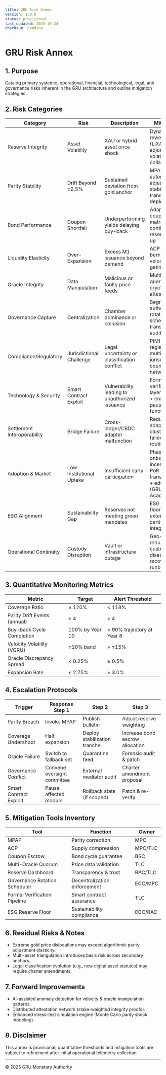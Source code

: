 ```yaml
---
title: GRU Risk Annex
version: 1.0.0
status: provisional
last_updated: 2025-10-24
checksum: pending
---
```

# GRU Risk Annex

## 1. Purpose
Catalog primary systemic, operational, financial, technological, legal, and governance risks inherent in the GRU architecture and outline mitigation strategies.

## 2. Risk Categories
| Category | Risk | Description | Mitigation |
|----------|------|-------------|-----------|
| Reserve Integrity | Asset Volatility | XAU or hybrid asset price shock | Dynamic reweighting (LiXAU adjunct), volatility collars |
| Parity Stability | Drift Beyond ±2.5% | Sustained deviation from gold anchor | MPAP automated adjustment + stabilization tranche deployment |
| Bond Performance | Coupon Shortfall | Underperforming yields delaying buy-back | Adaptive coupon matrix + contingency reserve top-up |
| Liquidity Elasticity | Over-Expansion | Excess M1 issuance beyond demand | ACP enforced burns + velocity gating |
| Oracle Integrity | Data Manipulation | Malicious or faulty price feeds | Multi-oracle quorum + cryptographic attestation |
| Governance Capture | Centralization | Chamber dominance or collusion | Segregated authority, rotation schedule, transparency audits |
| Compliance/Regulatory | Jurisdictional Challenge | Legal uncertainty or classification conflict | PIMI registration + multi-jurisdiction counsel network |
| Technology & Security | Smart Contract Exploit | Vulnerability leading to unauthorized issuance | Formal verification + layered audit + emergency pause function |
| Settlement Interoperability | Bridge Failure | Cross-ledger/CBDC adapter malfunction | Redundant adapter cluster + failover routing |
| Adoption & Market | Low Institutional Uptake | Insufficient early participation | Phased onboarding incentives + PoR transparency + education (GRU Academy) |
| ESG Alignment | Sustainability Gap | Reserves not meeting green mandates | ESG reserve floor (10%) + external certification integration |
| Operational Continuity | Custody Disruption | Vault or infrastructure outage | Geo-redundant custody + disaster recovery runbooks |

## 3. Quantitative Monitoring Metrics
| Metric | Target | Alert Threshold |
|--------|--------|----------------|
| Coverage Ratio | ≥ 120% | < 118% |
| Parity Drift Events (annual) | ≤ 4 | > 4 |
| Buy-back Cycle Completion | 100% by Year 10 | < 90% trajectory at Year 8 |
| Velocity Volatility (VGRU) | ±10% band | > ±15% |
| Oracle Discrepancy Spread | < 0.25% | ≥ 0.5% |
| Expansion Rate | ≤ 2.75% | > 3.0% |

## 4. Escalation Protocols
| Trigger | Response Step 1 | Step 2 | Step 3 |
|---------|-----------------|--------|--------|
| Parity Breach | Invoke MPAP | Publish bulletin | Adjust reserve weighting |
| Coverage Undershoot | Halt expansion | Deploy stabilization tranche | Increase bond escrow allocation |
| Oracle Failure | Switch to fallback set | Quarantine feed | Forensic audit & patch |
| Governance Conflict | Convene oversight committee | External mediator audit | Charter amendment proposal |
| Smart Contract Exploit | Pause affected module | Rollback state (if scoped) | Patch & re-verify |

## 5. Mitigation Tools Inventory
| Tool | Function | Owner |
|------|---------|-------|
| MPAP | Parity correction | MPC |
| ACP | Supply compression | MPC/TLC |
| Coupon Escrow | Bond cycle guarantee | BSC |
| Multi-Oracle Quorum | Price data validation | TLC |
| Reserve Dashboard | Transparency & trust | RAC/TLC |
| Governance Rotation Scheduler | Decentralization enforcement | ECC/MPC |
| Formal Verification Pipeline | Smart contract assurance | TLC |
| ESG Reserve Floor | Sustainability compliance | ECC/RAC |

## 6. Residual Risks & Notes
- Extreme gold price dislocations may exceed algorithmic parity adjustment elasticity.
- Multi-asset triangulation introduces basis risk across secondary anchors.
- Legal classification evolution (e.g., new digital asset statutes) may require charter amendments.

## 7. Forward Improvements
- AI-assisted anomaly detection for velocity & oracle manipulation patterns.
- Distributed attestation network (stake-weighted integrity proofs).
- Enhanced stress-test simulation engine (Monte Carlo parity shock modeling).

## 8. Disclaimer
This annex is provisional; quantitative thresholds and mitigation tools are subject to refinement after initial operational telemetry collection.

---
© 2025 GRU Monetary Authority